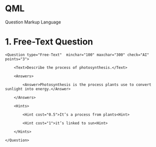 # QML
Question Markup Language


# 1. Free-Text Question

    <Question type="Free-Text"  minchar="100" maxchar="300" check="AI" points="3">
    
        <Text>Describe the process of photosynthesis.</Text>
    
        <Answers>
    
            <Answer>Photosynthesis is the process plants use to convert sunlight into energy.</Answer>
    
        </Answers>
    
        <Hints>
    
            <Hint cost="0.5">It’s a process from plants<Hint>
    
            <Hint cost="1">it’s linked to sun<Hint>
    
        </Hints>
    
    </Question>
